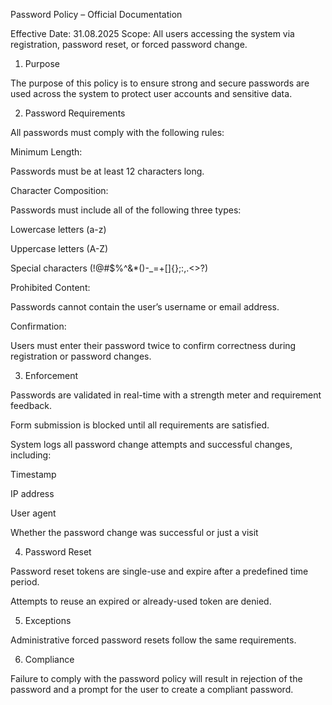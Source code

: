 Password Policy – Official Documentation

Effective Date: 31.08.2025
Scope: All users accessing the system via registration, password reset, or forced password change.

1. Purpose

The purpose of this policy is to ensure strong and secure passwords are used across the system to protect user accounts and sensitive data.

2. Password Requirements

All passwords must comply with the following rules:

Minimum Length:

Passwords must be at least 12 characters long.

Character Composition:

Passwords must include all of the following three types:

Lowercase letters (a-z)

Uppercase letters (A-Z)

Special characters (!@#$%^&*()-_=+[]{};:,.<>?)

Prohibited Content:

Passwords cannot contain the user’s username or email address.

Confirmation:

Users must enter their password twice to confirm correctness during registration or password changes.

3. Enforcement

Passwords are validated in real-time with a strength meter and requirement feedback.

Form submission is blocked until all requirements are satisfied.

System logs all password change attempts and successful changes, including:

Timestamp

IP address

User agent

Whether the password change was successful or just a visit

4. Password Reset

Password reset tokens are single-use and expire after a predefined time period.

Attempts to reuse an expired or already-used token are denied.

5. Exceptions

Administrative forced password resets follow the same requirements.

6. Compliance

Failure to comply with the password policy will result in rejection of the password and a prompt for the user to create a compliant password.